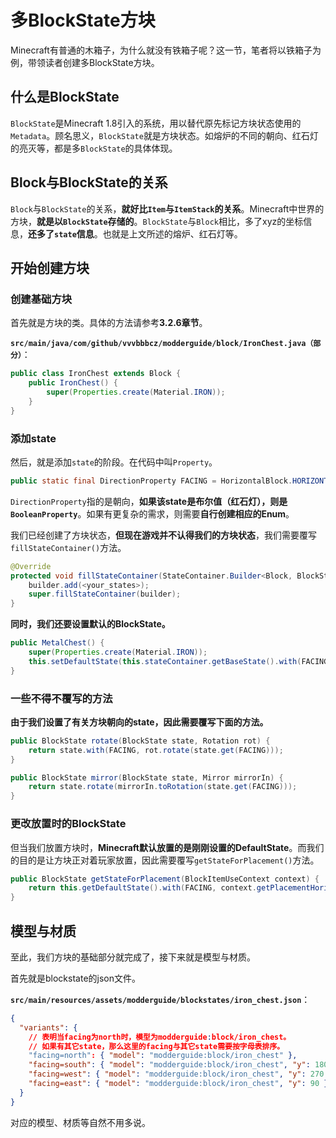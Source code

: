 # 多BlockState方块

Minecraft有普通的木箱子，为什么就没有铁箱子呢？这一节，笔者将以铁箱子为例，带领读者创建多BlockState方块。

## 什么是BlockState

`BlockState`是Minecraft 1.8引入的系统，用以替代原先标记方块状态使用的`Metadata`。顾名思义，`BlockState`就是方块状态。如熔炉的不同的朝向、红石灯的亮灭等，都是多`BlockState`的具体体现。

## Block与BlockState的关系

`Block`与`BlockState`的关系，**就好比`Item`与`ItemStack`的关系**。Minecraft中世界的方块，**就是以`BlockState`存储的**。`BlockState`与`Block`相比，多了xyz的坐标信息，**还多了`state`信息**。也就是上文所述的熔炉、红石灯等。

## 开始创建方块

### 创建基础方块

首先就是方块的类。具体的方法请参考**3.2.6章节**。

**`src/main/java/com/github/vvvbbbcz/modderguide/block/IronChest.java（部分）`**：

```java
public class IronChest extends Block {
	public IronChest() {
		super(Properties.create(Material.IRON));
	}
}
```

### 添加state

然后，就是添加`state`的阶段。在代码中叫`Property`。

```java
public static final DirectionProperty FACING = HorizontalBlock.HORIZONTAL_FACING;
```

`DirectionProperty`指的是朝向，**如果该state是布尔值（红石灯），则是`BooleanProperty`**。如果有更复杂的需求，则需要**自行创建相应的Enum**。

我们已经创建了方块状态，**但现在游戏并不认得我们的方块状态**，我们需要覆写`fillStateContainer()`方法。

```java
@Override
protected void fillStateContainer(StateContainer.Builder<Block, BlockState> builder) {
	builder.add(<your_states>);
	super.fillStateContainer(builder);
}
```

**同时，我们还要设置默认的BlockState。**

```java
public MetalChest() {
	super(Properties.create(Material.IRON));
	this.setDefaultState(this.stateContainer.getBaseState().with(FACING, Direction.NORTH));
}
```

### 一些不得不覆写的方法

**由于我们设置了有关方块朝向的state，因此需要覆写下面的方法。**

```java
public BlockState rotate(BlockState state, Rotation rot) {
	return state.with(FACING, rot.rotate(state.get(FACING)));
}

public BlockState mirror(BlockState state, Mirror mirrorIn) {
	return state.rotate(mirrorIn.toRotation(state.get(FACING)));
}
```

### 更改放置时的BlockState

但当我们放置方块时，**Minecraft默认放置的是刚刚设置的DefaultState**。而我们的目的是让方块正对着玩家放置，因此需要覆写`getStateForPlacement()`方法。

```java
public BlockState getStateForPlacement(BlockItemUseContext context) {
	return this.getDefaultState().with(FACING, context.getPlacementHorizontalFacing().getOpposite());
}
```

## 模型与材质

至此，我们方块的基础部分就完成了，接下来就是模型与材质。

首先就是blockstate的json文件。

**`src/main/resources/assets/modderguide/blockstates/iron_chest.json`**：

```json
{
  "variants": {
    // 表明当facing为north时，模型为modderguide:block/iron_chest。
    // 如果有其它state，那么这里的facing与其它state需要按字母表排序。
    "facing=north": { "model": "modderguide:block/iron_chest" },
    "facing=south": { "model": "modderguide:block/iron_chest", "y": 180 },
    "facing=west": { "model": "modderguide:block/iron_chest", "y": 270 },
    "facing=east": { "model": "modderguide:block/iron_chest", "y": 90 }
  }
}
```

对应的模型、材质等自然不用多说。